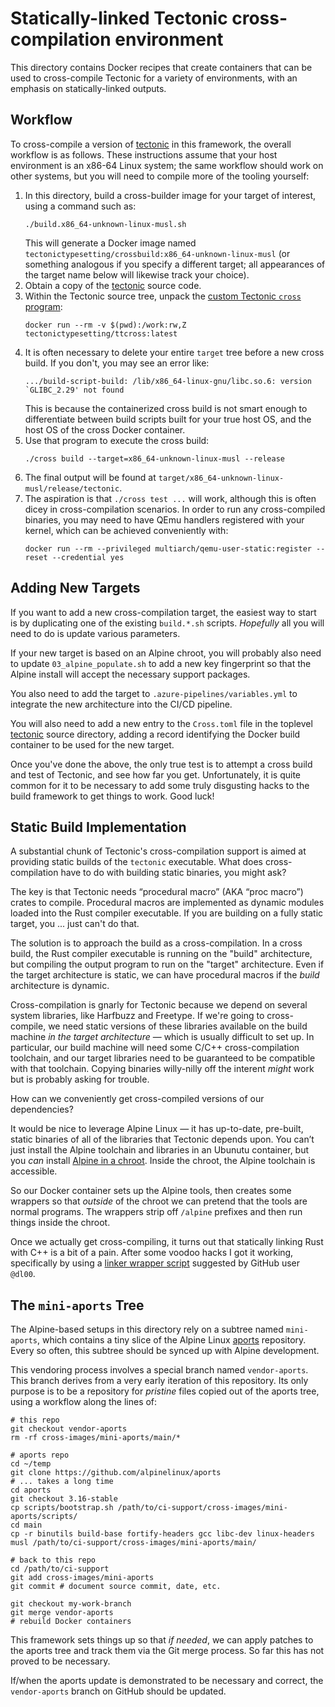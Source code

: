 # Statically-linked Tectonic cross-compilation environment

This directory contains Docker recipes that create containers that can be used
to cross-compile Tectonic for a variety of environments, with an emphasis on
statically-linked outputs.


## Workflow

To cross-compile a version of [tectonic] in this framework, the overall workflow
is as follows. These instructions assume that your host environment is an x86-64
Linux system; the same workflow should work on other systems, but you will need
to compile more of the tooling yourself:

[tectonic]: https://github.com/tectonic-typesetting/tectonic/

1. In this directory, build a cross-builder image for your target of interest,
   using a command such as:
   ```
   ./build.x86_64-unknown-linux-musl.sh
   ```
   This will generate a Docker image named
   `tectonictypesetting/crossbuild:x86_64-unknown-linux-musl` (or something
   analogous if you specify a different target; all appearances of the target
   name below will likewise track your choice).
1. Obtain a copy of the [tectonic] source code.
1. Within the Tectonic source tree, unpack the [custom Tectonic `cross` program][1]:
   ```
   docker run --rm -v $(pwd):/work:rw,Z tectonictypesetting/ttcross:latest
   ```
1. It is often necessary to delete your entire `target` tree before a new cross
   build. If you don't, you may see an error like:
   ```
   .../build-script-build: /lib/x86_64-linux-gnu/libc.so.6: version `GLIBC_2.29' not found
   ```
   This is because the containerized cross build is not smart enough to
   differentiate between build scripts built for your true host OS, and the host
   OS of the cross Docker container.
1. Use that program to execute the cross build:
   ```
   ./cross build --target=x86_64-unknown-linux-musl --release
   ```
1. The final output will be found at
   `target/x86_64-unknown-linux-musl/release/tectonic`.
1. The aspiration is that `./cross test ...` will work, although this is often
   dicey in cross-compilation scenarios. In order to run any cross-compiled binaries,
   you may need to have QEmu handlers registered with your kernel, which can be
   achieved conveniently with:
   ```
   docker run --rm --privileged multiarch/qemu-user-static:register --reset --credential yes
   ```

[1]: ../custom-cross/README.md


## Adding New Targets

If you want to add a new cross-compilation target, the easiest way to start is
by duplicating one of the existing `build.*.sh` scripts. *Hopefully* all you
will need to do is update various parameters.

If your new target is based on an Alpine chroot, you will probably also need to
update `03_alpine_populate.sh` to add a new key fingerprint so that the Alpine
install will accept the necessary support packages.

You also need to add the target to `.azure-pipelines/variables.yml` to integrate
the new architecture into the CI/CD pipeline.

You will also need to add a new entry to the `Cross.toml` file in the toplevel
[tectonic] source directory, adding a record identifying the Docker build
container to be used for the new target.

Once you've done the above, the only true test is to attempt a cross build and
test of Tectonic, and see how far you get. Unfortunately, it is quite common for
it to be necessary to add some truly disgusting hacks to the build framework to
get things to work. Good luck!


## Static Build Implementation

A substantial chunk of Tectonic's cross-compilation support is aimed at
providing static builds of the `tectonic` executable. What does
cross-compilation have to do with building static binaries, you might ask?

The key is that Tectonic needs “procedural macro” (AKA “proc macro”) crates to
compile. Procedural macros are implemented as dynamic modules loaded into the
Rust compiler executable. If you are building on a fully static target, you ...
just can't do that.

The solution is to approach the build as a cross-compilation. In a cross build,
the Rust compiler executable is running on the "build" architecture, but
compiling the output program to run on the "target" architecture. Even if the
target architecture is static, we can have procedural macros if the *build*
architecture is dynamic.

Cross-compilation is gnarly for Tectonic because we depend on several system
libraries, like Harfbuzz and Freetype. If we're going to cross-compile, we
need static versions of these libraries available on the build machine *in the
target architecture* — which is usually difficult to set up. In particular,
our build machine will need some C/C++ cross-compilation toolchain, and our
target libraries need to be guaranteed to be compatible with that toolchain.
Copying binaries willy-nilly off the interent *might* work but is probably
asking for trouble.

How can we conveniently get cross-compiled versions of our dependencies?

It would be nice to leverage Alpine Linux — it has up-to-date, pre-built,
static binaries of all of the libraries that Tectonic depends upon. You can’t
just install the Alpine toolchain and libraries in an Ubunutu container, but
you *can* install [Alpine in a chroot]. Inside the chroot, the Alpine
toolchain is accessible.

So our Docker container sets up the Alpine tools, then creates some wrappers
so that *outside* of the chroot we can pretend that the tools are normal
programs. The wrappers strip off `/alpine` prefixes and then run things inside
the chroot.

[Alpine in a chroot]: https://wiki.alpinelinux.org/wiki/Installing_Alpine_Linux_in_a_chroot

Once we actually get cross-compiling, it turns out that statically linking
Rust with C++ is a bit of a pain. After some voodoo hacks I got it working,
specifically by using a [linker wrapper script] suggested by GitHub user
`@dl00`.

[linker wrapper script]: https://github.com/rust-lang/rust/issues/36710#issuecomment-364623950


## The `mini-aports` Tree

The Alpine-based setups in this directory rely on a subtree named `mini-aports`,
which contains a tiny slice of the Alpine Linux [aports] repository. Every so
often, this subtree should be synced up with Alpine development.

[aports]: https://github.com/alpinelinux/aports/

This vendoring process involves a special branch named `vendor-aports`. This
branch derives from a very early iteration of this repository. Its only
purpose is to be a repository for *pristine* files copied out of the aports
tree, using a workflow along the lines of:

```
# this repo
git checkout vendor-aports
rm -rf cross-images/mini-aports/main/*

# aports repo
cd ~/temp
git clone https://github.com/alpinelinux/aports
# ... takes a long time
cd aports
git checkout 3.16-stable
cp scripts/bootstrap.sh /path/to/ci-support/cross-images/mini-aports/scripts/
cd main
cp -r binutils build-base fortify-headers gcc libc-dev linux-headers musl /path/to/ci-support/cross-images/mini-aports/main/

# back to this repo
cd /path/to/ci-support
git add cross-images/mini-aports
git commit # document source commit, date, etc.

git checkout my-work-branch
git merge vendor-aports
# rebuild Docker containers
```

This framework sets things up so that *if needed*, we can apply patches to the
aports tree and track them via the Git merge process. So far this has not proved
to be necessary.

If/when the aports update is demonstrated to be necessary and correct, the
`vendor-aports` branch on GitHub should be updated.
